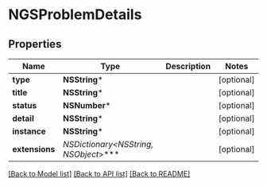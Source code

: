 # NGSProblemDetails

## Properties
Name | Type | Description | Notes
------------ | ------------- | ------------- | -------------
**type** | **NSString*** |  | [optional] 
**title** | **NSString*** |  | [optional] 
**status** | **NSNumber*** |  | [optional] 
**detail** | **NSString*** |  | [optional] 
**instance** | **NSString*** |  | [optional] 
**extensions** | **NSDictionary&lt;NSString*, NSObject*&gt;*** |  | [optional] 

[[Back to Model list]](../README.md#documentation-for-models) [[Back to API list]](../README.md#documentation-for-api-endpoints) [[Back to README]](../README.md)


